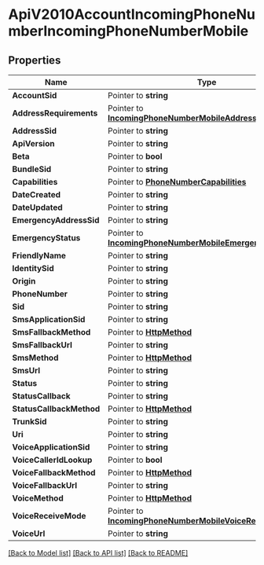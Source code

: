 # ApiV2010AccountIncomingPhoneNumberIncomingPhoneNumberMobile

## Properties
Name | Type | Notes
------------ | ------------- | -------------
**AccountSid** | Pointer to **string** | 
**AddressRequirements** | Pointer to [**IncomingPhoneNumberMobileAddressRequirement**](incoming_phone_number_mobile_address_requirement.md) | 
**AddressSid** | Pointer to **string** | 
**ApiVersion** | Pointer to **string** | 
**Beta** | Pointer to **bool** | 
**BundleSid** | Pointer to **string** | 
**Capabilities** | Pointer to [**PhoneNumberCapabilities**](phone_number_capabilities.md) | 
**DateCreated** | Pointer to **string** | 
**DateUpdated** | Pointer to **string** | 
**EmergencyAddressSid** | Pointer to **string** | 
**EmergencyStatus** | Pointer to [**IncomingPhoneNumberMobileEmergencyStatus**](incoming_phone_number_mobile_emergency_status.md) | 
**FriendlyName** | Pointer to **string** | 
**IdentitySid** | Pointer to **string** | 
**Origin** | Pointer to **string** | 
**PhoneNumber** | Pointer to **string** | 
**Sid** | Pointer to **string** | 
**SmsApplicationSid** | Pointer to **string** | 
**SmsFallbackMethod** | Pointer to [**HttpMethod**](http_method.md) | 
**SmsFallbackUrl** | Pointer to **string** | 
**SmsMethod** | Pointer to [**HttpMethod**](http_method.md) | 
**SmsUrl** | Pointer to **string** | 
**Status** | Pointer to **string** | 
**StatusCallback** | Pointer to **string** | 
**StatusCallbackMethod** | Pointer to [**HttpMethod**](http_method.md) | 
**TrunkSid** | Pointer to **string** | 
**Uri** | Pointer to **string** | 
**VoiceApplicationSid** | Pointer to **string** | 
**VoiceCallerIdLookup** | Pointer to **bool** | 
**VoiceFallbackMethod** | Pointer to [**HttpMethod**](http_method.md) | 
**VoiceFallbackUrl** | Pointer to **string** | 
**VoiceMethod** | Pointer to [**HttpMethod**](http_method.md) | 
**VoiceReceiveMode** | Pointer to [**IncomingPhoneNumberMobileVoiceReceiveMode**](incoming_phone_number_mobile_voice_receive_mode.md) | 
**VoiceUrl** | Pointer to **string** | 

[[Back to Model list]](../README.md#documentation-for-models) [[Back to API list]](../README.md#documentation-for-api-endpoints) [[Back to README]](../README.md)


